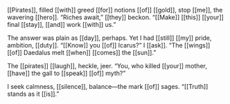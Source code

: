 [[Pirates]], filled [[with]] greed [[for]] notions [[of]] [[gold]], stop [[me]], the wavering [[hero]]. “Riches await,” [[they]] beckon. “[[Make]] [[this]] [[your]] final [[stay]], [[and]] work [[with]] us.”

The answer was plain as [[day]], perhaps. Yet I had [[still]] [[my]] pride, ambition, [[duty]]. “[[Know]] you [[of]] Icarus?” I [[ask]]. “The [[wings]] [[of]] Daedalus melt [[when]] [[comes]] the [[sun]].”

The [[pirates]] [[laugh]], heckle, jeer. “You, who killed [[your]] mother, [[have]] the gall to [[speak]] [[of]] myth?”

I seek calmness, [[silence]], balance—the mark [[of]] sages. “[[Truth]] stands as it [[is]].”
